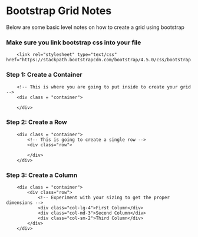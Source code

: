 # Bootstrap Grid Notes

Below are some basic level notes on how to create a grid using bootstrap

### Make sure you link bootstrap css into your file 
```
	<link rel="stylesheet" type="text/css" href="https://stackpath.bootstrapcdn.com/bootstrap/4.5.0/css/bootstrap.min.css">

```

### Step 1: Create a Container 
```
	<!-- This is where you are going to put inside to create your grid -->
	<div class = "container">
		
	</div>
```


### Step 2: Create a Row
```
	<div class = "container">
		<!-- This is going to create a single row -->
		<div class="row">
			
		</div>
	</div>
```


### Step 3: Create a Column 
```
	<div class = "container">
		<div class="row">
			<!-- Experiment with your sizing to get the proper dimensions -->
			<div class="col-lg-4">First Column</div>
			<div class="col-md-3">Second Column</div>
			<div class="col-sm-2">Third Column</div>
		</div>
	</div>
```
